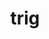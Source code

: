 ---
category: 4-letters
denotation: null
name: trig
reference_link: https://www.etymonline.com/word/trig
root_language: null
root_name: null
title: trig
type: free
word_sums:
- respelling: trig
  sum: 'Trig + '
---